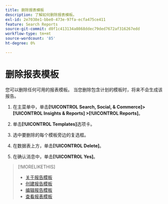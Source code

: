 ```yaml
---
title: 删除报表模板
description: 了解如何删除报表模板。
exl-id: 2e7038e1-bbe0-473e-97fa-ecfa475ce411
feature: Search Reports
source-git-commit: d0f1c413134a0868ddec79ded7672af316267edd
workflow-type: tm+mt
source-wordcount: '85'
ht-degree: 0%

---
```


# 删除报表模板

您可以删除任何可用的报表模板。 当您删除包含计划的模板时，将来不会生成该报告。

1. 在主菜单中，单击&#x200B;**[!UICONTROL Search, Social, & Commerce]> [!UICONTROL Insights & Reports] >[!UICONTROL Reports]**。

1. 单击&#x200B;**[!UICONTROL Templates]**&#x200B;选项卡。

1. 选中要删除的每个模板旁边的复选框。

1. 在数据表上方，单击&#x200B;**[!UICONTROL Delete]**。

1. 在确认消息中，单击&#x200B;**[!UICONTROL Yes]**。

>[!MORELIKETHIS]
>
>* [关于报告模板](template-about.md)
>* [创建报告模板](template-create.md)
>* [编辑报告模板](template-edit.md)
>* [查看报表模板](template-view.md)
